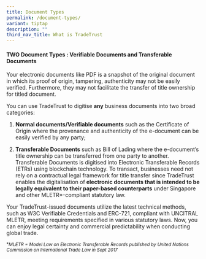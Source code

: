 ```yaml
---
title: Document Types
permalink: /document-types/
variant: tiptap
description: ""
third_nav_title: What is TradeTrust
---
```

<h4>TWO Document Types : Verifiable Documents and Transferable Documents</h4>
<p>Your electronic documents like PDF is a snapshot of the original document
in which its proof of origin, tampering, authenticity may not be easily
verified. Furthermore, they may not facilitate the transfer of title ownership
for titled document.</p>
<p></p>
<p>You can use TradeTrust to digitise <strong>any</strong> business documents
into two broad categories:</p>
<ol data-tight="true" class="tight">
<li>
<p><strong>Normal documents/Verifiable documents</strong> such as the Certificate
of Origin where the provenance and authenticity of the e-document can be
easily verified by any party;</p>
</li>
<li>
<p><strong>Transferable Documents</strong> such as Bill of Lading where the
e-document’s title ownership can be transferred from one party to another.
Transferable Documents is digitised<strong> </strong>into Electronic Transferable
Records (ETRs) using blockchain technology. To transact, businesses need
not rely on a contractual legal framework for title transfer since TradeTrust
enables the digitalisation of<strong> electronic documents that is intended to be legally equivalent to their paper-based counterparts</strong> under
Singapore and other MLETR*-compliant statutory law.</p>
<p></p>
</li>
</ol>
<p>Your TradeTrust-issued documents utilize the latest technical methods,
such as W3C Verifiable Credentials and ERC-721, compliant with UNCITRAL
MLETR, meeting requirements specified in various statutory laws. Now, you
can enjoy legal certainty and commercial predictability when conducting
global trade.</p>
<p></p>
<p></p>
<p><sub>*</sub><em><sub>MLETR = Model Law on Electronic Transferable Records published by United Nations Commission on International Trade Law in Sept 2017</sub></em>
</p>